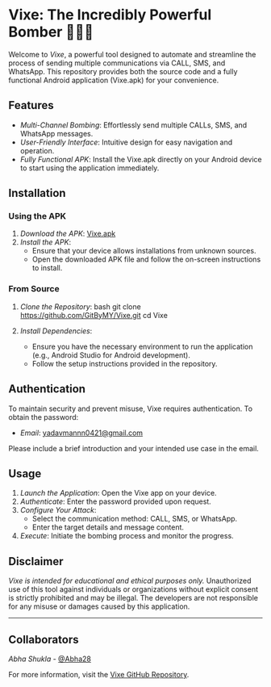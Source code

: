 # Vixe: The Incredibly Powerful Bomber 🐦‍🔥🔥

Welcome to *Vixe*, a powerful tool designed to automate and streamline the process of sending multiple communications via CALL, SMS, and WhatsApp. This repository provides both the source code and a fully functional Android application (Vixe.apk) for your convenience.

## Features

- *Multi-Channel Bombing*: Effortlessly send multiple CALLs, SMS, and WhatsApp messages.
- *User-Friendly Interface*: Intuitive design for easy navigation and operation.
- *Fully Functional APK*: Install the Vixe.apk directly on your Android device to start using the application immediately.

## Installation

### Using the APK

1. *Download the APK*: [Vixe.apk](https://github.com/GitByMY/Vixe.git)
2. *Install the APK*:
   - Ensure that your device allows installations from unknown sources.
   - Open the downloaded APK file and follow the on-screen instructions to install.

### From Source

1. *Clone the Repository*:
   bash
   git clone https://github.com/GitByMY/Vixe.git
   cd Vixe
   
2. *Install Dependencies*:
   - Ensure you have the necessary environment to run the application (e.g., Android Studio for Android development).
   - Follow the setup instructions provided in the repository.

## Authentication

To maintain security and prevent misuse, Vixe requires authentication. To obtain the password:

- *Email*: [yadavmannn0421@gmail.com](mailto:yadavmannn0421@gmail.com)

Please include a brief introduction and your intended use case in the email.

## Usage

1. *Launch the Application*: Open the Vixe app on your device.
2. *Authenticate*: Enter the password provided upon request.
3. *Configure Your Attack*:
   - Select the communication method: CALL, SMS, or WhatsApp.
   - Enter the target details and message content.
4. *Execute*: Initiate the bombing process and monitor the progress.

## Disclaimer

*Vixe is intended for educational and ethical purposes only.* Unauthorized use of this tool against individuals or organizations without explicit consent is strictly prohibited and may be illegal. The developers are not responsible for any misuse or damages caused by this application.

-----

## Collaborators

*Abha Shukla* - [@Abha28]([https://github.com/GitByMY](https://github.com/Abha28))

For more information, visit the [Vixe GitHub Repository](https://github.com/GitByMY/Vixe.git).
